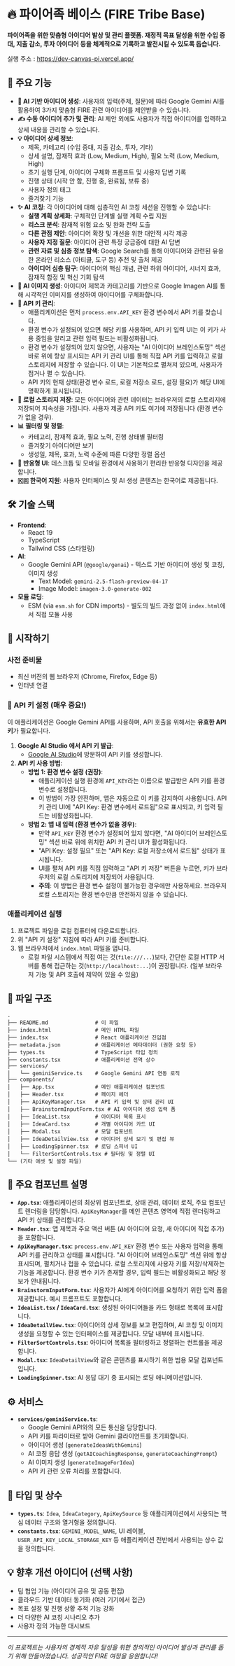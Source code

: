 # 🔥 파이어족 베이스 (FIRE Tribe Base)

**파이어족을 위한 맞춤형 아이디어 발상 및 관리 플랫폼. 재정적 목표 달성을 위한 수입 증대, 지출 감소, 투자 아이디어 등을 체계적으로 기록하고 발전시킬 수 있도록 돕습니다.**

실행 주소 : https://dev-canvas-pi.vercel.app/

## 🌟 주요 기능

*   **🧠 AI 기반 아이디어 생성**: 사용자의 입력(주제, 질문)에 따라 Google Gemini AI를 활용하여 3가지 맞춤형 FIRE 관련 아이디어를 제안받을 수 있습니다.
*   **✍️ 수동 아이디어 추가 및 관리**: AI 제안 외에도 사용자가 직접 아이디어를 입력하고 상세 내용을 관리할 수 있습니다.
*   **💡 아이디어 상세 정보**:
    *   제목, 카테고리 (수입 증대, 지출 감소, 투자, 기타)
    *   상세 설명, 잠재적 효과 (Low, Medium, High), 필요 노력 (Low, Medium, High)
    *   초기 실행 단계, 아이디어 구체화 프롬프트 및 사용자 답변 기록
    *   진행 상태 (시작 안 함, 진행 중, 완료됨, 보류 중)
    *   사용자 정의 태그
    *   즐겨찾기 기능
*   **✨ AI 코칭**: 각 아이디어에 대해 심층적인 AI 코칭 세션을 진행할 수 있습니다:
    *   **실행 계획 상세화**: 구체적인 단계별 실행 계획 수립 지원
    *   **리스크 분석**: 잠재적 위험 요소 및 완화 전략 도출
    *   **다른 관점 제안**: 아이디어 확장 및 개선을 위한 대안적 시각 제공
    *   **사용자 지정 질문**: 아이디어 관련 특정 궁금증에 대한 AI 답변
    *   **관련 자료 및 심층 정보 탐색**: Google Search를 통해 아이디어와 관련된 유용한 온라인 리소스 (아티클, 도구 등) 추천 및 출처 제공
    *   **아이디어 심층 탐구**: 아이디어의 핵심 개념, 관련 하위 아이디어, 시너지 효과, 잠재적 함정 및 혁신 기회 탐색
*   **🎨 AI 이미지 생성**: 아이디어 제목과 카테고리를 기반으로 Google Imagen AI를 통해 시각적인 이미지를 생성하여 아이디어를 구체화합니다.
*   **🔑 API 키 관리**:
    *   애플리케이션은 먼저 `process.env.API_KEY` 환경 변수에서 API 키를 찾습니다.
    *   환경 변수가 설정되어 있으면 해당 키를 사용하며, API 키 입력 UI는 이 키가 사용 중임을 알리고 관련 입력 필드는 비활성화됩니다.
    *   환경 변수가 설정되어 있지 않으면, 사용자는 "AI 아이디어 브레인스토밍" 섹션 바로 위에 항상 표시되는 API 키 관리 UI를 통해 직접 API 키를 입력하고 로컬 스토리지에 저장할 수 있습니다. 이 UI는 기본적으로 펼쳐져 있으며, 사용자가 접거나 펼 수 있습니다.
    *   API 키의 현재 상태(환경 변수 로드, 로컬 저장소 로드, 설정 필요)가 해당 UI에 명확하게 표시됩니다.
*   **💾 로컬 스토리지 저장**: 모든 아이디어와 관련 데이터는 브라우저의 로컬 스토리지에 저장되어 지속성을 가집니다. 사용자 제공 API 키도 여기에 저장됩니다 (환경 변수가 없을 경우).
*   **📊 필터링 및 정렬**:
    *   카테고리, 잠재적 효과, 필요 노력, 진행 상태별 필터링
    *   즐겨찾기 아이디어만 보기
    *   생성일, 제목, 효과, 노력 수준에 따른 다양한 정렬 옵션
*   **📱 반응형 UI**: 데스크톱 및 모바일 환경에서 사용하기 편리한 반응형 디자인을 제공합니다.
*   **🇰🇷 한국어 지원**: 사용자 인터페이스 및 AI 생성 콘텐츠는 한국어로 제공됩니다.

## 🛠️ 기술 스택

*   **Frontend**:
    *   React 19
    *   TypeScript
    *   Tailwind CSS (스타일링)
*   **AI**:
    *   Google Gemini API (`@google/genai`) - 텍스트 기반 아이디어 생성 및 코칭, 이미지 생성
        *   Text Model: `gemini-2.5-flash-preview-04-17`
        *   Image Model: `imagen-3.0-generate-002`
*   **모듈 로딩**:
    *   ESM (via `esm.sh` for CDN imports) - 별도의 빌드 과정 없이 `index.html`에서 직접 모듈 사용

## 🚀 시작하기

### 사전 준비물

*   최신 버전의 웹 브라우저 (Chrome, Firefox, Edge 등)
*   인터넷 연결

### 🔑 API 키 설정 (매우 중요!)

이 애플리케이션은 Google Gemini API를 사용하며, API 호출을 위해서는 **유효한 API 키**가 필요합니다.

1.  **Google AI Studio 에서 API 키 발급**:
    *   [Google AI Studio](https://aistudio.google.com/app/apikey)에 방문하여 API 키를 생성합니다.
2.  **API 키 사용 방법**:
    *   **방법 1: 환경 변수 설정 (권장)**:
        *   애플리케이션 실행 환경에 `API_KEY`라는 이름으로 발급받은 API 키를 환경 변수로 설정합니다.
        *   이 방법이 가장 안전하며, 앱은 자동으로 이 키를 감지하여 사용합니다. API 키 관리 UI에 "API Key: 환경 변수에서 로드됨"으로 표시되고, 키 입력 필드는 비활성화됩니다.
    *   **방법 2: 앱 내 입력 (환경 변수가 없을 경우)**:
        *   만약 `API_KEY` 환경 변수가 설정되어 있지 않다면, "AI 아이디어 브레인스토밍" 섹션 바로 위에 위치한 API 키 관리 UI가 활성화됩니다.
        *   "API Key: 설정 필요" 또는 "API Key: 로컬 저장소에서 로드됨" 상태가 표시됩니다.
        *   UI를 펼쳐 API 키를 직접 입력하고 "API 키 저장" 버튼을 누르면, 키가 브라우저의 로컬 스토리지에 저장되어 사용됩니다.
        *   **주의**: 이 방법은 환경 변수 설정이 불가능한 경우에만 사용하세요. 브라우저 로컬 스토리지는 환경 변수만큼 안전하지 않을 수 있습니다.

### 애플리케이션 실행

1.  프로젝트 파일을 로컬 컴퓨터에 다운로드합니다.
2.  위 "API 키 설정" 지침에 따라 API 키를 준비합니다.
3.  웹 브라우저에서 `index.html` 파일을 엽니다.
    *   로컬 파일 시스템에서 직접 여는 것(`file:///...`)보다, 간단한 로컬 HTTP 서버를 통해 접근하는 것(`http://localhost:...`)이 권장됩니다. (일부 브라우저 기능 및 API 호출에 제약이 있을 수 있음)

## 📁 파일 구조

```
.
├── README.md               # 이 파일
├── index.html              # 메인 HTML 파일
├── index.tsx               # React 애플리케이션 진입점
├── metadata.json           # 애플리케이션 메타데이터 (권한 요청 등)
├── types.ts                # TypeScript 타입 정의
├── constants.tsx           # 애플리케이션 전역 상수
├── services/
│   └── geminiService.ts    # Google Gemini API 연동 로직
├── components/
│   ├── App.tsx             # 메인 애플리케이션 컴포넌트
│   ├── Header.tsx          # 페이지 헤더
│   ├── ApiKeyManager.tsx   # API 키 입력 및 상태 관리 UI
│   ├── BrainstormInputForm.tsx # AI 아이디어 생성 입력 폼
│   ├── IdeaList.tsx        # 아이디어 목록 표시
│   ├── IdeaCard.tsx        # 개별 아이디어 카드 UI
│   ├── Modal.tsx           # 모달 컴포넌트
│   ├── IdeaDetailView.tsx  # 아이디어 상세 보기 및 편집 뷰
│   ├── LoadingSpinner.tsx  # 로딩 스피너 UI
│   └── FilterSortControls.tsx # 필터링 및 정렬 UI
└── (기타 에셋 및 설정 파일)
```

## 🧩 주요 컴포넌트 설명

*   **`App.tsx`**: 애플리케이션의 최상위 컴포넌트로, 상태 관리, 데이터 로직, 주요 컴포넌트 렌더링을 담당합니다. `ApiKeyManager`를 메인 콘텐츠 영역에 직접 렌더링하고 API 키 상태를 관리합니다.
*   **`Header.tsx`**: 앱 제목과 주요 액션 버튼 (AI 아이디어 요청, 새 아이디어 직접 추가)을 포함합니다.
*   **`ApiKeyManager.tsx`**: `process.env.API_KEY` 환경 변수 또는 사용자 입력을 통해 API 키를 관리하고 상태를 표시합니다. "AI 아이디어 브레인스토밍" 섹션 위에 항상 표시되며, 펼치거나 접을 수 있습니다. 로컬 스토리지에 사용자 키를 저장/삭제하는 기능을 제공합니다. 환경 변수 키가 존재할 경우, 입력 필드는 비활성화되고 해당 정보가 안내됩니다.
*   **`BrainstormInputForm.tsx`**: 사용자가 AI에게 아이디어를 요청하기 위한 입력 폼을 제공합니다. 예시 프롬프트도 포함합니다.
*   **`IdeaList.tsx` / `IdeaCard.tsx`**: 생성된 아이디어들을 카드 형태로 목록에 표시합니다.
*   **`IdeaDetailView.tsx`**: 아이디어의 상세 정보를 보고 편집하며, AI 코칭 및 이미지 생성을 요청할 수 있는 인터페이스를 제공합니다. 모달 내부에 표시됩니다.
*   **`FilterSortControls.tsx`**: 아이디어 목록을 필터링하고 정렬하는 컨트롤을 제공합니다.
*   **`Modal.tsx`**: `IdeaDetailView`와 같은 콘텐츠를 표시하기 위한 범용 모달 컴포넌트입니다.
*   **`LoadingSpinner.tsx`**: AI 응답 대기 중 표시되는 로딩 애니메이션입니다.

## ⚙️ 서비스

*   **`services/geminiService.ts`**:
    *   Google Gemini API와의 모든 통신을 담당합니다.
    *   API 키를 파라미터로 받아 Gemini 클라이언트를 초기화합니다.
    *   아이디어 생성 (`generateIdeasWithGemini`)
    *   AI 코칭 응답 생성 (`getAICoachingResponse`, `generateCoachingPrompt`)
    *   AI 이미지 생성 (`generateImageForIdea`)
    *   API 키 관련 오류 처리를 포함합니다.

## 📝 타입 및 상수

*   **`types.ts`**: `Idea`, `IdeaCategory`, `ApiKeySource` 등 애플리케이션에서 사용되는 핵심 데이터 구조와 열거형을 정의합니다.
*   **`constants.tsx`**: `GEMINI_MODEL_NAME`, UI 레이블, `USER_API_KEY_LOCAL_STORAGE_KEY` 등 애플리케이션 전반에서 사용되는 상수 값을 정의합니다.

## 💡 향후 개선 아이디어 (선택 사항)

*   팀 협업 기능 (아이디어 공유 및 공동 편집)
*   클라우드 기반 데이터 동기화 (여러 기기에서 접근)
*   목표 설정 및 진행 상황 추적 기능 강화
*   더 다양한 AI 코칭 시나리오 추가
*   사용자 정의 가능한 대시보드

---

*이 프로젝트는 사용자의 경제적 자유 달성을 위한 창의적인 아이디어 발상과 관리를 돕기 위해 만들어졌습니다. 성공적인 FIRE 여정을 응원합니다!*
